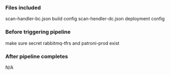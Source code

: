 ### Files included

scan-handler-bc.json build config
scan-hendler-dc.json deployment config

### Before triggering pipeline

make sure secret rabbitmq-tfrs and patroni-prod exist

### After pipeline completes

N/A